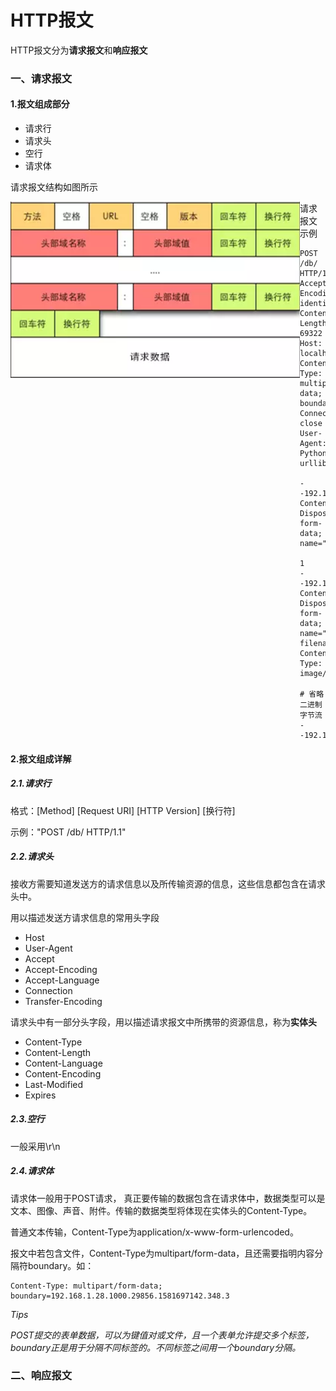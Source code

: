 # HTTP报文

HTTP报文分为**请求报文**和**响应报文**

### 一、请求报文

#### 1.报文组成部分

+ 请求行
+ 请求头
+ 空行
+ 请求体

请求报文结构如图所示

<img src="images/请求报文结构.png" style="float:left">

请求报文示例

```
POST /db/ HTTP/1.1
Accept-Encoding: identity
Content-Length: 69322
Host: localhost:5001
Content-Type: multipart/form-data; boundary=192.168.1.28.1000.29856.1581697142.348.3
Connection: close
User-Agent: Python-urllib/2.7

--192.168.1.28.1000.29856.1581697142.348.3
Content-Disposition: form-data; name="detect_type"

1
--192.168.1.28.1000.29856.1581697142.348.3
Content-Disposition: form-data; name="image" filename="a.jpg"
Content-Type: image/jpeg

# 省略二进制字节流
--192.168.1.28.1000.29856.1581697142.348.3
```



#### 2.报文组成详解

##### 2.1.请求行

格式：[Method] [Request URI] [HTTP Version] [换行符]

示例："POST /db/ HTTP/1.1"

##### 2.2.请求头

接收方需要知道发送方的请求信息以及所传输资源的信息，这些信息都包含在请求头中。

用以描述发送方请求信息的常用头字段

+ Host
+ User-Agent
+ Accept
+ Accept-Encoding
+ Accept-Language
+ Connection
+ Transfer-Encoding

请求头中有一部分头字段，用以描述请求报文中所携带的资源信息，称为**实体头**

+ Content-Type
+ Content-Length
+ Content-Language
+ Content-Encoding
+ Last-Modified
+ Expires

##### 2.3.空行

一般采用\r\n

##### 2.4.请求体

请求体一般用于POST请求， 真正要传输的数据包含在请求体中，数据类型可以是文本、图像、声音、附件。传输的数据类型将体现在实体头的Content-Type。

普通文本传输，Content-Type为application/x-www-form-urlencoded。

报文中若包含文件，Content-Type为multipart/form-data，且还需要指明内容分隔符boundary。如：

```
Content-Type: multipart/form-data; boundary=192.168.1.28.1000.29856.1581697142.348.3
```

*Tips*

*POST提交的表单数据，可以为键值对或文件，且一个表单允许提交多个标签，boundary正是用于分隔不同标签的。不同标签之间用一个boundary分隔。*

### 二、响应报文

